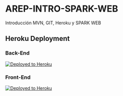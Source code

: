 # AREP-INTRO-SPARK-WEB
Introducción MVN, GIT, Heroku y SPARK WEB


## Heroku Deployment

### Back-End

[![Deployed to Heroku](https://www.herokucdn.com/deploy/button.png)](https://calcapp-backend.herokuapp.com/api/v1/celsius/1)

### Front-End

[![Deployed to Heroku](https://www.herokucdn.com/deploy/button.png)](https://calcapp-frontend.herokuapp.com/public/index.html)